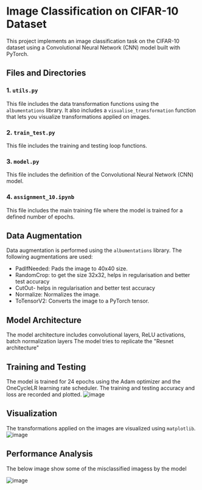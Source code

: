 # Image Classification on CIFAR-10 Dataset

This project implements an image classification task on the CIFAR-10 dataset using a Convolutional Neural Network (CNN) model built with PyTorch. 

## Files and Directories

### 1. `utils.py`

This file includes the data transformation functions using the `albumentations` library. It also includes a `visualise_transformation` function that lets you visualize transformations applied on images.

### 2. `train_test.py`

This file includes the training and testing loop functions. 

### 3. `model.py`

This file includes the definition of the Convolutional Neural Network (CNN) model. 

### 4. `assignment_10.ipynb`

This file includes the main training file where the model is trained for a defined number of epochs. 

## Data Augmentation

Data augmentation is performed using the `albumentations` library. The following augmentations are used:

- PadIfNeeded: Pads the image to 40x40 size.
- RandomCrop: to get the size 32x32, helps in regularisation and better test accuracy
- CutOut- helps in regularisation and better test accuracy
- Normalize: Normalizes the image.
- ToTensorV2: Converts the image to a PyTorch tensor.

## Model Architecture

The model architecture includes convolutional layers, ReLU activations, batch normalization layers
The model tries to replicate the "Resnet architecture"

## Training and Testing

The model is trained for 24 epochs using the Adam optimizer and the OneCycleLR learning rate scheduler. The training and testing accuracy and loss are recorded and plotted.
![image](https://github.com/hemant1456/ERA_Course/assets/19394814/39bbdc60-016d-4b64-8fd1-bc3e38486e63)



## Visualization

The transformations applied on the images are visualized using `matplotlib`.
![image](https://github.com/hemant1456/ERA_Course/assets/19394814/13707e9e-d118-4711-9965-4d8a347477f6)




## Performance Analysis

The below image show some of the misclassified imagess by the model

![image](https://github.com/hemant1456/ERA_Course/assets/19394814/8fefb414-e88e-42c4-bec0-aef777ea4760)


